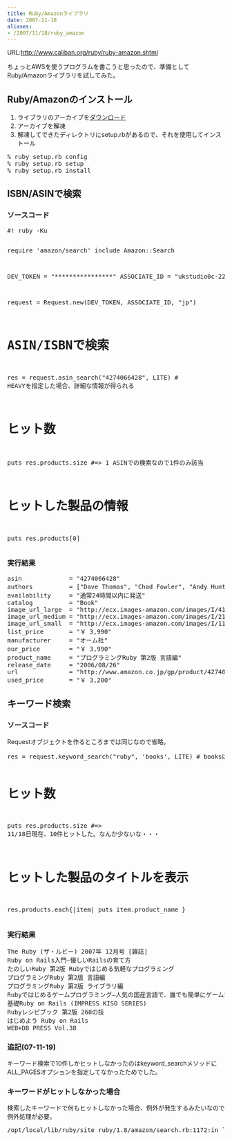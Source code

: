 ```yaml
---
title: Ruby/Amazonライブラリ
date: 2007-11-18
aliases:
- /2007/11/18/ruby_amazon
---
```

URL:<a href="http://www.caliban.org/ruby/ruby-amazon.shtml">http://www.caliban.org/ruby/ruby-amazon.shtml</a>

ちょっとAWSを使うプログラムを書こうと思ったので、準備としてRuby/Amazonライブラリを試してみた。
<h2>Ruby/Amazonのインストール</h2>
<ol>
<li>ライブラリのアーカイブを<a href="http://www.caliban.org/ruby/ruby-amazon.shtml#files">ダウンロード</a></li>
<li>アーカイブを解凍</li>
<li>解凍してできたディレクトリにsetup.rbがあるので、それを使用してインストール</li>
</ol>
<pre lang="bash">
% ruby setup.rb config
% ruby setup.rb setup
% ruby setup.rb install
</pre>
<h2>ISBN/ASINで検索</h2>
<h3>ソースコード</h3>
<pre lang="ruby">
#! ruby -Ku

require 'amazon/search'
include Amazon::Search

DEV_TOKEN = "****************"
ASSOCIATE_ID = "ukstudio0c-22"

request = Request.new(DEV_TOKEN, ASSOCIATE_ID, "jp")

# ASIN/ISBNで検索
res = request.asin_search("4274066428", LITE) # HEAVYを指定した場合、詳細な情報が得られる

# ヒット数
puts res.products.size #=> 1 ASINでの検索なので1件のみ該当

# ヒットした製品の情報
puts res.products[0]
</pre>
<h3>実行結果</h3>
<pre lang="bash">
asin             = "4274066428"
authors          = ["Dave Thomas", "Chad Fowler", "Andy Hunt", "田和 勝", "まつもと ゆきひろ"]
availability     = "通常24時間以内に発送"
catalog          = "Book"
image_url_large  = "http://ecx.images-amazon.com/images/I/4151YFZ27NL.jpg"
image_url_medium = "http://ecx.images-amazon.com/images/I/21QGW56WGCL.jpg"
image_url_small  = "http://ecx.images-amazon.com/images/I/11V7Q88BZ3L.jpg"
list_price       = "￥ 3,990"
manufacturer     = "オーム社"
our_price        = "￥ 3,990"
product_name     = "プログラミングRuby 第2版 言語編"
release_date     = "2006/08/26"
url              = "http://www.amazon.co.jp/gp/product/4274066428%3ftag=ukstudio0c-22%26link_code=xm2%26camp=2025%26dev-t=0GTT93KAWBX07WMKM002"
used_price       = "￥ 3,200"
</pre>
<h2>キーワード検索</h2>
<h3>ソースコード</h3>
Requestオブジェクトを作るところまでは同じなので省略。
<pre lang="ruby">
res = request.keyword_search("ruby", 'books', LITE) # booksはモードの指定。musicとか。

# ヒット数
puts res.products.size #=> 11/18日現在、10件ヒットした。なんか少ないな・・・

# ヒットした製品のタイトルを表示
res.products.each{|item|
  puts item.product_name
}
</pre>
<h3>実行結果</h3>
<pre lang="bash">
The Ruby (ザ・ルビー) 2007年 12月号 [雑誌]
Ruby on Rails入門―優しいRailsの育て方
たのしいRuby 第2版 Rubyではじめる気軽なプログラミング
プログラミングRuby 第2版 言語編
プログラミングRuby 第2版 ライブラリ編
Rubyではじめるゲームプログラミング―人気の国産言語で、誰でも簡単にゲームが作れる! (I/O BOOKS)
基礎Ruby on Rails (IMPRESS KISO SERIES)
Rubyレシピブック 第2版 268の技
はじめよう Ruby on Rails
WEB+DB PRESS Vol.38
</pre>
<h3>追記(07-11-19)</h3>
キーワード検索で10件しかヒットしなかったのはkeyword_searchメソッドにALL_PAGESオプションを指定してなかったためでした。
<h3>キーワードがヒットしなかった場合</h3>
検索したキーワードで何もヒットしなかった場合、例外が発生するみたいなので例外処理が必要。
<pre lang="bash">
/opt/local/lib/ruby/site_ruby/1.8/amazon/search.rb:1172:in `get_args': There are no exact matches for the search. (Amazon::Search::Request::SearchError)
</pre>
